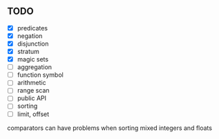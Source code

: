 ## TODO

* [x] predicates
* [x] negation
* [x] disjunction
* [x] stratum
* [x] magic sets
* [ ] aggregation
* [ ] function symbol
* [ ] arithmetic
* [ ] range scan
* [ ] public API
* [ ] sorting
* [ ] limit, offset

comparators can have problems when sorting mixed integers and floats